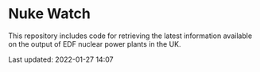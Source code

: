 # Nuke Watch

This repository includes code for retrieving the latest information available on the output of EDF nuclear power plants in the UK.

Last updated: 2022-01-27 14:07